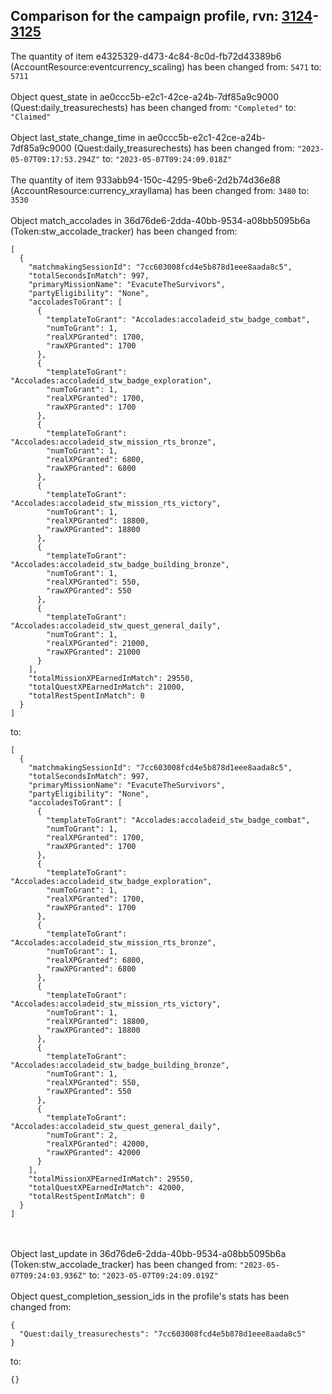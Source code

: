 ## Comparison for the campaign profile, rvn: [3124](https://github.com/PRO100KatYT/FortniteProfileRevisions/tree/main/profiles/campaign/3124%20campaign.json)-[3125](https://github.com/PRO100KatYT/FortniteProfileRevisions/tree/main/profiles/campaign/3125%20campaign.json)

The quantity of item e4325329-d473-4c84-8c0d-fb72d43389b6 (AccountResource:eventcurrency_scaling) has been changed from: `5471` to: `5711`
<br><br>
Object quest_state in ae0ccc5b-e2c1-42ce-a24b-7df85a9c9000 (Quest:daily_treasurechests) has been changed from: `"Completed"` to: `"Claimed"`
<br><br>
Object last_state_change_time in ae0ccc5b-e2c1-42ce-a24b-7df85a9c9000 (Quest:daily_treasurechests) has been changed from: `"2023-05-07T09:17:53.294Z"` to: `"2023-05-07T09:24:09.018Z"`
<br><br>
The quantity of item 933abb94-150c-4295-9be6-2d2b74d36e88 (AccountResource:currency_xrayllama) has been changed from: `3480` to: `3530`
<br><br>
Object match_accolades in 36d76de6-2dda-40bb-9534-a08bb5095b6a (Token:stw_accolade_tracker) has been changed from:

```
[
  {
    "matchmakingSessionId": "7cc603008fcd4e5b878d1eee8aada8c5",
    "totalSecondsInMatch": 997,
    "primaryMissionName": "EvacuteTheSurvivors",
    "partyEligibility": "None",
    "accoladesToGrant": [
      {
        "templateToGrant": "Accolades:accoladeid_stw_badge_combat",
        "numToGrant": 1,
        "realXPGranted": 1700,
        "rawXPGranted": 1700
      },
      {
        "templateToGrant": "Accolades:accoladeid_stw_badge_exploration",
        "numToGrant": 1,
        "realXPGranted": 1700,
        "rawXPGranted": 1700
      },
      {
        "templateToGrant": "Accolades:accoladeid_stw_mission_rts_bronze",
        "numToGrant": 1,
        "realXPGranted": 6800,
        "rawXPGranted": 6800
      },
      {
        "templateToGrant": "Accolades:accoladeid_stw_mission_rts_victory",
        "numToGrant": 1,
        "realXPGranted": 18800,
        "rawXPGranted": 18800
      },
      {
        "templateToGrant": "Accolades:accoladeid_stw_badge_building_bronze",
        "numToGrant": 1,
        "realXPGranted": 550,
        "rawXPGranted": 550
      },
      {
        "templateToGrant": "Accolades:accoladeid_stw_quest_general_daily",
        "numToGrant": 1,
        "realXPGranted": 21000,
        "rawXPGranted": 21000
      }
    ],
    "totalMissionXPEarnedInMatch": 29550,
    "totalQuestXPEarnedInMatch": 21000,
    "totalRestSpentInMatch": 0
  }
]
```

to:

```
[
  {
    "matchmakingSessionId": "7cc603008fcd4e5b878d1eee8aada8c5",
    "totalSecondsInMatch": 997,
    "primaryMissionName": "EvacuteTheSurvivors",
    "partyEligibility": "None",
    "accoladesToGrant": [
      {
        "templateToGrant": "Accolades:accoladeid_stw_badge_combat",
        "numToGrant": 1,
        "realXPGranted": 1700,
        "rawXPGranted": 1700
      },
      {
        "templateToGrant": "Accolades:accoladeid_stw_badge_exploration",
        "numToGrant": 1,
        "realXPGranted": 1700,
        "rawXPGranted": 1700
      },
      {
        "templateToGrant": "Accolades:accoladeid_stw_mission_rts_bronze",
        "numToGrant": 1,
        "realXPGranted": 6800,
        "rawXPGranted": 6800
      },
      {
        "templateToGrant": "Accolades:accoladeid_stw_mission_rts_victory",
        "numToGrant": 1,
        "realXPGranted": 18800,
        "rawXPGranted": 18800
      },
      {
        "templateToGrant": "Accolades:accoladeid_stw_badge_building_bronze",
        "numToGrant": 1,
        "realXPGranted": 550,
        "rawXPGranted": 550
      },
      {
        "templateToGrant": "Accolades:accoladeid_stw_quest_general_daily",
        "numToGrant": 2,
        "realXPGranted": 42000,
        "rawXPGranted": 42000
      }
    ],
    "totalMissionXPEarnedInMatch": 29550,
    "totalQuestXPEarnedInMatch": 42000,
    "totalRestSpentInMatch": 0
  }
]
```

<br><br>
Object last_update in 36d76de6-2dda-40bb-9534-a08bb5095b6a (Token:stw_accolade_tracker) has been changed from: `"2023-05-07T09:24:03.936Z"` to: `"2023-05-07T09:24:09.019Z"`
<br><br>
Object quest_completion_session_ids in the profile's stats has been changed from:

```
{
  "Quest:daily_treasurechests": "7cc603008fcd4e5b878d1eee8aada8c5"
}
```

to:

```
{}
```

<br><br>

